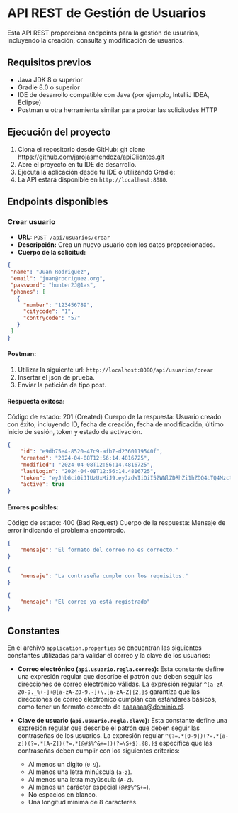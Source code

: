 # API REST de Gestión de Usuarios

Esta API REST proporciona endpoints para la gestión de usuarios, incluyendo la creación, consulta y modificación de usuarios.

## Requisitos previos

- Java JDK 8 o superior
- Gradle 8.0 o superior
- IDE de desarrollo compatible con Java (por ejemplo, IntelliJ IDEA, Eclipse)
- Postman u otra herramienta similar para probar las solicitudes HTTP

## Ejecución del proyecto

1. Clona el repositorio desde GitHub: 
git clone https://github.com/jarojasmendoza/apiClientes.git
2. Abre el proyecto en tu IDE de desarrollo.
3. Ejecuta la aplicación desde tu IDE o utilizando Gradle:
4. La API estará disponible en `http://localhost:8080`.
## Endpoints disponibles

### Crear usuario

- **URL:** `POST /api/usuarios/crear`
- **Descripción:** Crea un nuevo usuario con los datos proporcionados.
- **Cuerpo de la solicitud:**
```json
{
 "name": "Juan Rodriguez",
 "email": "juan@rodriguez.org",
 "password": "hunter2J@1as",
 "phones": [
   {
     "number": "123456789",
     "citycode": "1",
     "contrycode": "57"
   }
 ]
}
```
#### Postman:
1. Utilizar la siguiente url: `http://localhost:8080/api/usuarios/crear`
2. Insertar el json de prueba. 
3. Enviar la petición de tipo post.
#### Respuesta exitosa:

Código de estado: 201 (Created)
Cuerpo de la respuesta: Usuario creado con éxito, incluyendo ID, fecha de creación, fecha de modificación, último inicio de sesión, token y estado de activación.
```json
{
    "id": "e9db75e4-8520-47c9-afb7-d2360119540f",
    "created": "2024-04-08T12:56:14.4816725",
    "modified": "2024-04-08T12:56:14.4816725",
    "lastLogin": "2024-04-08T12:56:14.4816725",
    "token": "eyJhbGciOiJIUzUxMiJ9.eyJzdWIiOiI5ZWNlZDRhZi1hZDQ4LTQ4MzctODk2NC05NmI0MmEzODA4ZTkiLCJpYXQiOjE3MTI1OTg5NzQsImV4cCI6MTcxMjY4NTM3NH0.muJduBSs7xi3KhciWhKmOpYPkL2Xlygz-Nu1gsylgiqP7A2CzHc5n4XIr4Brf3dGrBJzebgBVoq-QR7wjTziMw",
    "active": true
}
```

#### Errores posibles:

Código de estado: 400 (Bad Request)
Cuerpo de la respuesta: Mensaje de error indicando el problema encontrado.

```json
{
    "mensaje": "El formato del correo no es correcto."
}
```

```json
{
    "mensaje": "La contraseña cumple con los requisitos."
}
```

```json
{
    "mensaje": "El correo ya está registrado"
}
```

## Constantes
En el archivo `application.properties` se encuentran las siguientes constantes utilizadas para validar el correo y la clave de los usuarios:

- **Correo electrónico (`api.usuario.regla.correo`):**
  Esta constante define una expresión regular que describe el patrón que deben seguir las direcciones de correo electrónico válidas. La expresión regular `^[a-zA-Z0-9._%+-]+@[a-zA-Z0-9.-]+\.[a-zA-Z]{2,}$` garantiza que las direcciones de correo electrónico cumplan con estándares básicos, como tener un formato correcto de aaaaaaa@dominio.cl.

  
- **Clave de usuario (`api.usuario.regla.clave`):**
  Esta constante define una expresión regular que describe el patrón que deben seguir las contraseñas de los usuarios. La expresión regular `^(?=.*[0-9])(?=.*[a-z])(?=.*[A-Z])(?=.*[@#$%^&+=])(?=\S+$).{8,}$` especifica que las contraseñas deben cumplir con los siguientes criterios:
    - Al menos un dígito (`0-9`).
    - Al menos una letra minúscula (`a-z`).
    - Al menos una letra mayúscula (`A-Z`).
    - Al menos un carácter especial (`@#$%^&+=`).
    - No espacios en blanco.
    - Una longitud mínima de 8 caracteres.